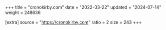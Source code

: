 +++
title = "cronokirby.com"
date = "2022-03-22"
updated = "2024-07-14"
weight = 248636

[extra]
source = "https://cronokirby.com"
ratio = 2
size = 243
+++
